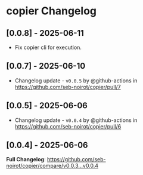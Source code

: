 <!-- Keep a Changelog guide -> https://keepachangelog.com -->

# copier Changelog

## [0.0.8] - 2025-06-11

- Fix copier cli for execution.

## [0.0.7] - 2025-06-10

- Changelog update - `v0.0.5` by @github-actions in https://github.com/seb-noirot/copier/pull/7

## [0.0.5] - 2025-06-06

- Changelog update - `v0.0.4` by @github-actions in https://github.com/seb-noirot/copier/pull/6

## [0.0.4] - 2025-06-06

**Full Changelog**: https://github.com/seb-noirot/copier/compare/v0.0.3...v0.0.4

